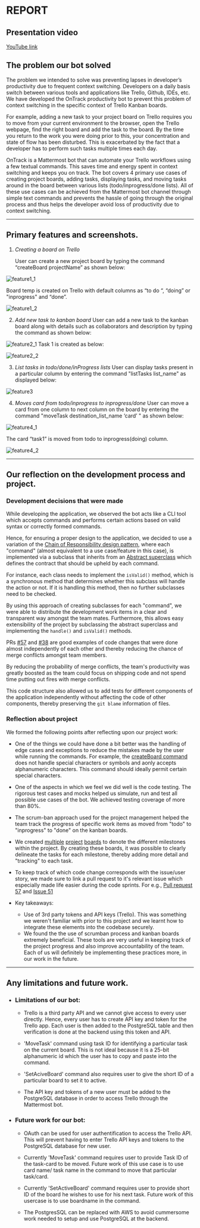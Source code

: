 # REPORT

## Presentation video

[YouTube link](https://youtu.be/zwPmZdU9XSs)

## The problem our bot solved

The problem we intended to solve was preventing lapses in developer’s productivity due to frequent context switching. Developers on a daily basis switch between various tools and applications like Trello, Github, IDEs, etc. We have developed the OnTrack productivity bot to prevent this problem of context switching in the specific context of Trello Kanban boards.

For example, adding a new task to your project board on Trello requires you to move from your current environment to the browser, open the Trello webpage, find the right board and add the task to the board. By the time you return to the work you were doing prior to this, your concentration and state of flow has been disturbed. This is exacerbated by the fact that a developer has to perform such tasks multiple times each day.

OnTrack is a Mattermost bot that can automate your Trello workflows using a few textual commands. This saves time and energy spent in context switching and keeps you on track. The bot covers 4 primary use cases of creating project boards, adding tasks, displaying tasks, and moving tasks around in the board between various lists (todo/inprogress/done lists). All of these use cases can be achieved from the Mattermost bot channel through simple text commands and prevents the hassle of going through the original process and thus helps the developer avoid loss of productivity due to context switching.

---

## Primary features and screenshots.
1. *Creating a board on Trello*  

   User can create a new project board by typing the command “createBoard projectName” as shown below:

![feature1_1](img/feature1_1.png)

   Board temp is created on Trello with default columns as “to do “, “doing” or "inprogress" and “done”.

 ![feature1_2](img/feature1_2.png)

2. *Add new task to kanban board*
 User can add a new task to the kanban board along with details such as collaborators and description by typing the command as shown below:
 
 ![feature2_1](img/feature2_1.png)
  Task 1 is created as below:

![feature2_2](img/feature2_2.png)

3. *List tasks in todo/done/inProgress lists*
User can display tasks present in a particular column by entering the command "listTasks list_name" as displayed below:

![feature3](img/feature3.png)

4. *Moves card from todo/inprogress to inprogress/done*
User can move a card from one column to next column on the board by entering the command "moveTask destination_list_name ‘card’ " as shown below:

![feature4_1](img/feature4_1.png)

  The card “task1” is moved from todo to inprogress(doing) column.

![feature4_2](img/feature4_2.png)

---

## Our reflection on the development process and project.


### Development decisions that were made

While developing the application, we observed the bot acts like a CLI tool which accepts commands and performs certain actions based on valid syntax or correctly formed commands.

Hence, for ensuring a proper design to the application, we decided to use a variation of the [Chain of Responsibility design pattern](https://refactoring.guru/design-patterns/chain-of-responsibility), where each "command" (almost equivalent to a use case/feature in this case), is implemented via a subclass that inherits from an [Abstract superclass](https://github.ncsu.edu/csc510-s2022/CSC510-4/blob/main/src/AbstractHandler.js) which defines the contract that should be upheld by each command.

For instance, each class needs to implement the `isValid()` method, which is a synchronous method that determines whether this subclass will handle the action or not. If it is handling this method, then no further subclasses need to be checked.

By using this approach of creating subclasses for each "command", we were able to distribute the development work items in a clear and transparent way amongst the team mates. Furthermore, this allows easy extensibility of the project by subclassing the abstract superclass and implementing the `handle()` and `isValid()` methods.

PRs [#57](https://github.ncsu.edu/csc510-s2022/CSC510-4/pull/57/) and [#38](https://github.ncsu.edu/csc510-s2022/CSC510-4/pull/38/) are good examples of code changes that were done almost independently of each other and thereby reducing the chance of merge conflicts amongst team members.

By reducing the probability of merge conflicts, the team's productivity was greatly boosted as the team could focus on shipping code and not spend time putting out fires with merge conflicts.

This code structure also allowed us to add tests for different components of the application independently without affecting the code of other components, thereby preserving the `git blame` information of files.

### Reflection about project

We formed the following points after reflecting upon our project work:

- One of the things we could have done a bit better was the handling of edge cases and exceptions to reduce the mistakes made by the user while running the commands. For example, the [createBoard command](https://github.ncsu.edu/csc510-s2022/CSC510-4/blob/b53050be27113f98b896ce8bd8786bb6d280ff7e/src/commands/CreateBoardHandler.js#L19) does not handle special characters or symbols and aonly accepts alphanumeric characters. This command should ideally permit certain special characters.

- One of the aspects in which we feel we did well is the code testing. The rigorous test cases and mocks helped us simulate, run and test all possible use cases of the bot. We achieved testing coverage of more than 80%.

- The scrum-ban approach used for the project management helped the team track the progress of specific work items as moved from "todo" to "inprogress" to "done" on the kanban boards.

- We created [multiple](https://github.ncsu.edu/csc510-s2022/CSC510-4/projects/3) [project](https://github.ncsu.edu/csc510-s2022/CSC510-4/projects/4) [boards](https://github.ncsu.edu/csc510-s2022/CSC510-4/projects/5) to denote the different milestones within the project. By creating these boards, it was possible to clearly delineate the tasks for each milestone, thereby adding more detail and "tracking" to each task.

- To keep track of which code change corresponds with the issue/user story, we made sure to link a pull request to it's relevant issue which especially made life easier during the code sprints. For e.g., [Pull request 57](https://github.ncsu.edu/csc510-s2022/CSC510-4/pull/57) and [Issue 51](https://github.ncsu.edu/csc510-s2022/CSC510-4/issues/51)

- Key takeaways:
   * Use of 3rd party tokens and API keys (Trello). This was something we weren't familiar with prior to this project and we learnt how to integrate these elements into the codebase securely.
   * We found the the use of scrumban process and kanban boards extremely beneficial. These tools are very useful in keeping track of the project progress and also improve accountability of the team. Each of us will definitely be implementing these practices more, in our work in the future.

---

## Any limitations and future work.

* ### Limitations of our bot:

    - Trello is a third party API and we cannot give access to every user directly. Hence, every user has to create API key and token for the Trello app. Each user is then added to the PostgreSQL table and then verification is done at the backend using this token and API.

    - 'MoveTask' command using task ID for identifying a particular task on the current board. This is not ideal because it is a 25-bit alphanumeric id which the user has to copy and paste into the command.

    - 'SetAciveBoard' command also requires user to give the short ID of a particular board to set it to active.

    - The API key and tokens of a new user must be added to the PostgreSQL database in order to access Trello through the Mattermost bot.

* ### Future work for our bot:

    - OAuth can be used for user authentification to access the Trello API. This will prevent having to enter Trello API keys and tokens to the PostgreSQL database for new user.

    - Currently 'MoveTask' command requires user to provide Task ID of the task-card to be moved. Future work of this use case is to use card name/ task name in the command to move that particular task/card.

    - Currently 'SetActiveBoard' command requires user to provide short ID of the board he wishes to use for his next task. Future work of this usercase is to use boardname in the command.

    - The PostgresSQL can be replaced with AWS to avoid cummersome work needed to setup and use PostgreSQL at the backend.
